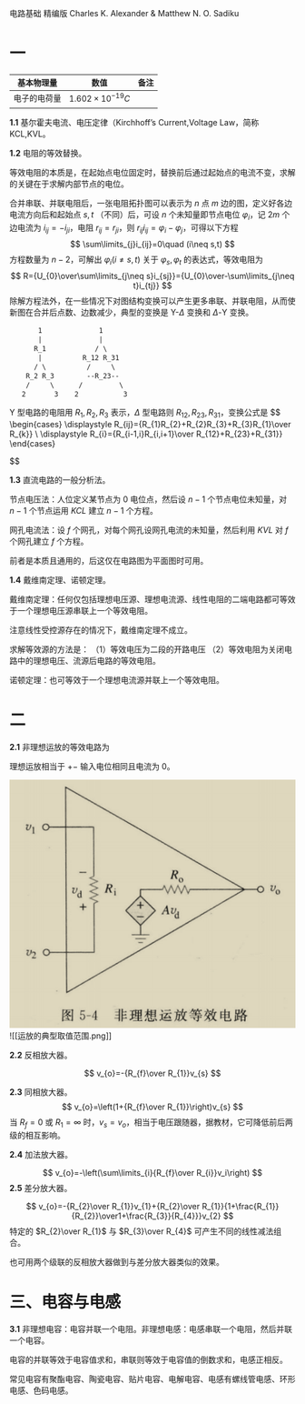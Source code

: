 电路基础 精编版 Charles K. Alexander & Matthew N. O. Sadiku
# 一

| 基本物理量  | 数值                     | 备注  |
| ------ | ---------------------- | --- |
| 电子的电荷量 | $1.602\times10^{-19}C$ |     |
|        |                        |     |

**1.1** 基尔霍夫电流、电压定律（$\text{Kirchhoff's Current,Voltage Law}$，简称 $\text{KCL,KVL}$。

**1.2** 电阻的等效替换。

等效电阻的本质是，在起始点电位固定时，替换前后通过起始点的电流不变，求解的关键在于求解内部节点的电位。

合并串联、并联电阻后，一张电阻拓扑图可以表示为 $n$ 点 $m$ 边的图，定义好各边电流方向后和起始点 $s,t$ （不同）后，可设 $n$ 个未知量即节点电位 $\varphi_i$，记 $2m$ 个边电流为 $i_{ij}=-i_{ji}$，电阻 $r_{ij}=r_{ji}$，则 $r_{ij}i_{ij}=\varphi_{i}-\varphi_{j}$，可得以下方程
$$
\sum\limits_{j}i_{ij}=0\quad (i\neq s,t)
$$
方程数量为 $n-2$，可解出 $\varphi_{i}(i\neq s,t)$ 关于 $\varphi_{s},\varphi_{t}$ 的表达式，等效电阻为
$$
R={U_{0}\over\sum\limits_{j\neq s}i_{sj}}={U_{0}\over-\sum\limits_{j\neq  t}i_{tj}}
$$
除解方程法外，在一些情况下对图结构变换可以产生更多串联、并联电阻，从而使新图在合并后点数、边数减少，典型的变换是 $\text{Y-}\Delta$ 变换和 $\Delta\text{-Y}$ 变换。

```
       1              1
	   |              |
      R_1            / \
       |          R_12 R_31
      / \          /     \
    R_2 R_3        --R_23--
    /     \      /         \
   2       3    2           3
```
$\text{Y}$ 型电路的电阻用 $R_{1},R_{2},R_{3}$ 表示，$\Delta$ 型电路则 $R_{12},R_{23},R_{31}$，变换公式是
$$
\begin{cases}
\displaystyle R_{ij}={R_{1}R_{2}+R_{2}R_{3}+R_{3}R_{1}\over R_{k}} \\
\displaystyle R_{i}={R_{i-1,i}R_{i,i+1}\over R_{12}+R_{23}+R_{31}}
\end{cases}

$$

**1.3** 直流电路的一般分析法。

节点电压法：人位定义某节点为 0 电位点，然后设 $n-1$ 个节点电位未知量，对 $n-1$ 个节点运用 $KCL$ 建立 $n-1$ 个方程。

网孔电流法：设 $f$ 个网孔，对每个网孔设网孔电流的未知量，然后利用 $KVL$ 对 $f$ 个网孔建立 $f$ 个方程。

前者是本质且通用的，后这仅在电路图为平面图时可用。

**1.4** 戴维南定理、诺顿定理。

戴维南定理：任何仅包括理想电压源、理想电流源、线性电阻的二端电路都可等效于一个理想电压源串联上一个等效电阻。

注意线性受控源存在的情况下，戴维南定理不成立。

求解等效源的方法是：
（1）等效电压为二段的开路电压
（2）等效电阻为关闭电路中的理想电压、流源后电路的等效电阻。

诺顿定理：也可等效于一个理想电流源并联上一个等效电阻。


# 二

**2.1** 非理想运放的等效电路为

理想运放相当于 $+-$ 输入电位相同且电流为 $0$。

![](非理想运放等效电路.png)
![[运放的典型取值范围.png]]




**2.2** 反相放大器。

$$
v_{o}=-{R_{f}\over R_{1}}v_{s}
$$

**2.3** 同相放大器。
$$
v_{o}=\left(1+{R_{f}\over R_{1}}\right)v_{s}
$$
当 $R_{f}=0$ 或 $R_{1}=\infty$ 时，$v_{s}=v_{o}$，相当于电压跟随器，据教材，它可降低前后两级的相互影响。

**2.4** 加法放大器。

$$
v_{o}=-\left(\sum\limits_{i}{R_{f}\over R_{i}}v_i\right)
$$
**2.5** 差分放大器。

$$
v_{o}=-{R_{2}\over R_{1}}v_{1}+{R_{2}\over R_{1}}{1+\frac{R_{1}}{R_{2}}\over1+\frac{R_{3}}{R_{4}}}v_{2}
$$
特定的 $R_{2}\over R_{1}$ 与 $R_{3}\over R_{4}$ 可产生不同的线性减法组合。

也可用两个级联的反相放大器做到与差分放大器类似的效果。

# 三、电容与电感

**3.1** 非理想电容：电容并联一个电阻。非理想电感：电感串联一个电阻，然后并联一个电容。

电容的并联等效于电容值求和，串联则等效于电容值的倒数求和，电感正相反。

常见电容有聚酯电容、陶瓷电容、贴片电容、电解电容、电感有螺线管电感、环形电感、色码电感。


